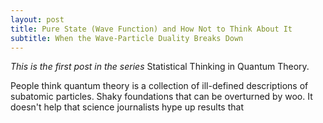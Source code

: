 ```yaml
---
layout: post
title: Pure State (Wave Function) and How Not to Think About It
subtitle: When the Wave-Particle Duality Breaks Down
---
```

*This is the first post in the series* Statistical Thinking in Quantum Theory.

People think quantum theory is a collection of ill-defined descriptions of subatomic particles.
Shaky foundations that can be overturned by woo. It doesn't help that science journalists hype
up results that 

